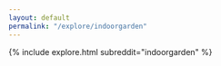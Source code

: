 ```yaml
---
layout: default
permalink: "/explore/indoorgarden"
---
```


<link rel="stylesheet" type="text/css" href="/static/css/explore.css">
{% include explore.html subreddit="indoorgarden" %}
